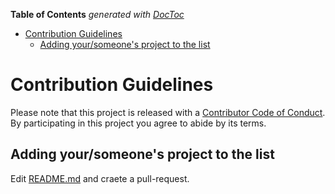 <!-- START doctoc generated TOC please keep comment here to allow auto update -->
<!-- DON'T EDIT THIS SECTION, INSTEAD RE-RUN doctoc TO UPDATE -->
**Table of Contents**  *generated with [DocToc](https://github.com/thlorenz/doctoc)*

- [Contribution Guidelines](#contribution-guidelines)
  - [Adding your/someone's project to the list](#adding-yoursomeones-project-to-the-list)

<!-- END doctoc generated TOC please keep comment here to allow auto update -->

# Contribution Guidelines

Please note that this project is released with a [Contributor Code of Conduct](CODE_OF_CONDUCT.md). By participating in this project you agree to abide by its terms.

## Adding your/someone's project to the list

Edit [README.md](README.md) and craete a pull-request.
